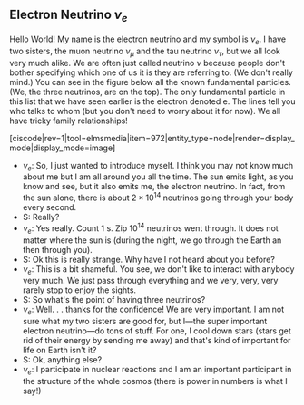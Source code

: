 ## Electron Neutrino $\nu_e$ 

Hello World! My name is the electron neutrino and my symbol is $\nu_e$. I have two sisters, the muon neutrino $\nu_\mu$ and the tau neutrino $\nu_\tau$, but we all look very much alike. We are often just called neutrino $\nu$ because people don't bother specifying which one of us it is they are referring to. (We don't really mind.) You can see in the figure below all the known fundamental particles. (We, the three neutrinos, are on the top). The only fundamental particle in this list that we have seen earlier is the electron denoted e. The lines tell you who talks to whom (but you don't need to worry about it for now). We all have tricky family relationships!

[ciscode|rev=1|tool=elmsmedia|item=972|entity_type=node|render=display_mode|display_mode=image]

- $\nu_e$: So, I just wanted to introduce myself. I think you may not know much about me but I am all around you all the time. The sun emits light, as you know and see, but it also emits me, the electron neutrino. In fact, from the sun alone, there is about $2\times 10^{14}$ neutrinos going through your body every second.
- S: Really?
- $\nu_e$: Yes really. Count 1 s. Zip $10^{14}$ neutrinos went through. It does not matter where the sun is (during the night, we go through the Earth an then through you).
- S: Ok this is really strange. Why have I not heard about you before?
- $\nu_e$: This is a bit shameful. You see, we don't like to interact with anybody very much. We just pass through everything and we very, very, very rarely stop to enjoy the sights.
- S: So what's the point of having three neutrinos?
- $\nu_e$: Well. . . thanks for the confidence!  We are very important. I am not sure what my two sisters are good for, but I—the super important electron neutrino—do tons of stuff. For one, I cool down stars (stars get rid of their energy by sending me away) and that's kind of important for life on Earth isn't it?
- S: Ok, anything else?
- $\nu_e$: I participate in nuclear reactions and I am an important participant in the structure of the whole cosmos (there is power in numbers is what I say!)